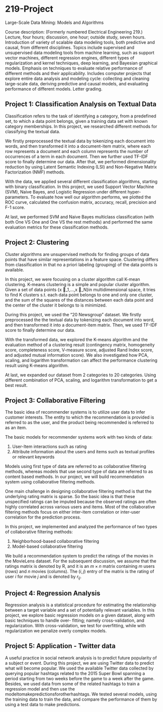 # 219-Project
Large-Scale Data Mining: Models and Algorithms

Course description: (Formerly numbered Electrical Engineering 219.) Lecture, four hours; discussion, one hour; outside study, seven hours. Introduction of variety of scalable data modeling tools, both predictive and causal, from different disciplines. Topics include supervised and unsupervised data modeling tools from machine learning, such as support vector machines, different regression engines, different types of regularization and kernel techniques, deep learning, and Bayesian graphical models. Emphasis on techniques to evaluate relative performance of different methods and their applicability. Includes computer projects that explore entire data analysis and modeling cycle: collecting and cleaning large-scale data, deriving predictive and causal models, and evaluating performance of different models. Letter grading.
## Project 1: Classification Analysis on Textual Data
Classification refers to the task of identifying a category, from a predefined set, to which a data point belongs, given a training data set with known category memberships. In this project, we researched different methods for classifying the textual data.

We firstly preprocessed the textual data by tokenizing each document into words, and then transformed it into a document-item matrix, where each row represents a document and each column represents the number of occurrences of a term in each document. Then we further used TF-IDF score to finally determine our data. After that, we performed dimensionality reduction by using Latent Semantic Indexing (LSI) and Non-Negative Matrix Factorization (NMF) methods.

With the data, we applied several different classification algorithms, starting with binary classification. In this project, we used Support Vector Machine (SVM), Naive Bayes, and Logistic Regression under different hyper-parameters. To evaluate how well our algorithm performs, we plotted the ROC curve, calculated the confusion matrix, accuracy, recall, precision and F-1 score.

At last, we performed SVM and Naive Bayes multiclass classification (with both One VS One and One VS the rest methods) and performed the same evaluation metrics for these classification methods.
## Project 2: Clustering
Cluster algorithms are unsupervised methods for finding groups of data points that have similar representations in a feature space. Clustering differs from classification in that no a priori labeling (grouping) of the data points is available.

In this project, we were focusing on a cluster algorithm call K-mean clustering. K-means clustering is a simple and popular cluster algorithm. Given a set of data points {x ⃗_1,...,x ⃗_N}in multidimensional space, it tries to find K clusters s.t. each data point belongs to one and only one cluster, and the sum of the squares of the distances between each data point and the center of the cluster it belongs to is minimized.

During this project, we used the “20 Newsgroup” dataset. We firstly preprocessed the the textual data by tokenizing each document into word, and then transformed it into a document-item matrix. Then, we used TF-IDF score to finally determine our data.

With the transformed data, we explored the K-means algorithm and the evaluation method of a clustering result (contingency matrix, homogeneity score, completeness score, V-measure score, adjusted Rand Index score, and adjusted mutual information score). We also investigated how PCA, scaling, and logarithm transformation can affect the performance clustering result using K-means algorithm. 

At last, we expanded our dataset from 2 categories to 20 categories. Using different combination of PCA, scaling, and logarithm transformation to get a best result.
## Project 3: Collaborative Filtering
The basic idea of recommender systems is to utilize user data to infer customer interests. The entity to which the recommendation is provided is referred to as the user, and the product being recommended is referred to as an item.

The basic models for recommender systems work with two kinds of data:
1.	User-Item interactions such as rating
2.	Attribute information about the users and items such as textual profiles or relevant keywords

Models using first type of data are referred to as collaborative filtering methods, whereas models that use second type of data are referred to as content based methods. In our project, we will build recommendation system using collaborative filtering methods.

One main challenge in designing collaborative filtering method is that the underlying rating matrix is sparse. So the basic idea is that these unspecified ratings can be imputed because the observed ratings are often highly correlated across various users and items. Most of the collaborative filtering methods focus on either inter-item correlation or inter-user correlation for the prediction process.

In this project, we implemented and analyzed the performance of two types of collaborative filtering methods:
1.	Neighborhood-based collaborative filtering
2.	Model-based collaborative filtering

We build a recommendation system to predict the ratings of the movies in the MovieLens dataset. For the subsequent discussion, we assume that the ratings matrix is denoted by R, and it is an $m×n$ matrix containing $m$ users (rows) and $n$ movies (columns). The $(i,j)$ entry of the matrix is the rating of user $i$ for movie $j$ and is denoted by $r_{ij}$.
## Project 4: Regression Analysis
Regression analysis is a statistical procedure for estimating the relationship between a target variable and a set of potentially relevant variables. In this project, we explore basic regression models on a given dataset, along with basic techniques to handle over- fitting; namely cross-validation, and regularization. With cross-validation, we test for overfitting, while with regularization we penalize overly complex models. 
## Project 5: Application - Twitter data
A useful practice in social network analysis is to predict future popularity of a subject or event. During this project, we are using Twitter data to predict what will become popular. We used the available Twitter data collected by querying popular hashtags related to the 2015 Super Bowl spanning a period starting from two weeks before the game to a week after the game. Besides, we used data from some of the related hashtags to train a regression model and then use the modeltomakepredictionsforotherhashtags. We tested several models, using the training data to train the data, and compare the performance of them by using a test data to make predictions.